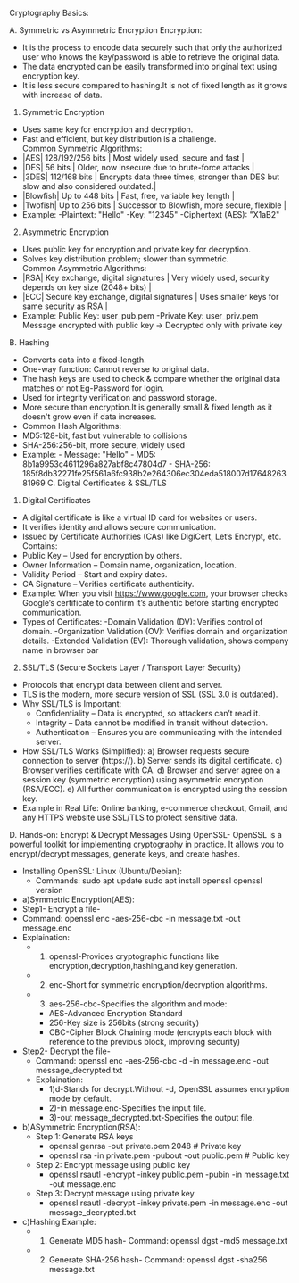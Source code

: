 Cryptography Basics:

A. Symmetric vs Asymmetric Encryption
 Encryption:
  - It is the process to encode data securely such that only the authorized user who knows the key/password is     able to retrieve the original data.
  - The data encrypted can be easily transformed into original text using encryption key.
  - It is less secure compared to hashing.It is not of fixed length as it grows with increase of data.
 1. Symmetric Encryption
  - Uses same key for encryption and decryption.  
  - Fast and efficient, but key distribution is a challenge.  
  Common Symmetric Algorithms:
  - |AES| 128/192/256 bits | Most widely used, secure and fast |
  - |DES| 56 bits | Older, now insecure due to brute-force attacks |
  - |3DES| 112/168 bits | Encrypts data three times, stronger than DES but slow and also considered outdated.|
  - |Blowfish| Up to 448 bits | Fast, free, variable key length |
  - |Twofish| Up to 256 bits | Successor to Blowfish, more secure, flexible |
  - Example: -Plaintext: "Hello" -Key: "12345" -Ciphertext (AES): "X1aB2"
 2. Asymmetric Encryption
  - Uses public key for encryption and private key for decryption.  
  - Solves key distribution problem; slower than symmetric.  
  Common Asymmetric Algorithms:
  - |RSA| Key exchange, digital signatures | Very widely used, security depends on key         size (2048+ bits) |
  - |ECC| Secure key exchange, digital signatures | Uses smaller keys for same security        as RSA |
  - Example: Public Key: user_pub.pem -Private Key: user_priv.pem
           Message encrypted with public key → Decrypted only with private key 

B. Hashing
  - Converts data into a fixed-length.
  - One-way function: Cannot reverse to original data.
  - The hash keys are used to check & compare whether the original data matches or not.Eg-Password for login.
  - Used for integrity verification and password storage.
  - More secure than encryption.It is generally small & fixed length as it doesn't grow even if data increases.
  - Common Hash Algorithms: 
  - MD5:128-bit, fast but vulnerable to collisions  
  - SHA-256:256-bit, more secure, widely used  
  - Example:
             - Message: "Hello"
             - MD5: 8b1a9953c4611296a827abf8c47804d7
             - SHA-256: 185f8db32271fe25f561a6fc938b2e264306ec304eda518007d1764826381969
C. Digital Certificates & SSL/TLS
 1. Digital Certificates
  - A digital certificate is like a virtual ID card for websites or users.
  - It verifies identity and allows secure communication.
  - Issued by Certificate Authorities (CAs) like DigiCert, Let’s Encrypt, etc.
  Contains:
  - Public Key – Used for encryption by others.
  - Owner Information – Domain name, organization, location.
  - Validity Period – Start and expiry dates.
  - CA Signature – Verifies certificate authenticity.
  - Example:
  When you visit https://www.google.com, your browser checks Google’s certificate to confirm it’s authentic      before starting encrypted communication.
  - Types of Certificates:
    -Domain Validation (DV): Verifies control of domain.
    -Organization Validation (OV): Verifies domain and organization details.
    -Extended Validation (EV): Thorough validation, shows company name in browser bar
 2. SSL/TLS (Secure Sockets Layer / Transport Layer Security)
  - Protocols that encrypt data between client and server.
  - TLS is the modern, more secure version of SSL (SSL 3.0 is outdated).
  - Why SSL/TLS is Important:
    - Confidentiality – Data is encrypted, so attackers can’t read it.
    - Integrity – Data cannot be modified in transit without detection.
    - Authentication – Ensures you are communicating with the intended server.
  - How SSL/TLS Works (Simplified):
    a) Browser requests secure connection to server (https://).
    b) Server sends its digital certificate.
    c) Browser verifies certificate with CA.
    d) Browser and server agree on a session key (symmetric encryption) using asymmetric encryption (RSA/ECC).
    e) All further communication is encrypted using the session key.
  - Example in Real Life: Online banking, e-commerce checkout, Gmail, and any HTTPS website use SSL/TLS to protect sensitive data.
    
D. Hands-on: Encrypt & Decrypt Messages Using OpenSSL- 
 OpenSSL is a powerful toolkit for implementing cryptography in practice. It allows you to encrypt/decrypt messages, generate keys, and create hashes.
 - Installing OpenSSL: Linux (Ubuntu/Debian):
   - Commands: sudo apt update
             sudo apt install openssl
             openssl version
 - a)Symmetric Encryption(AES):
  - Step1- Encrypt a file-
   - Command: openssl enc -aes-256-cbc -in message.txt -out message.enc
   - Explaination:
     - 1) openssl-Provides cryptographic functions like encryption,decryption,hashing,and key generation.
     - 2) enc-Short for symmetric encryption/decryption algorithms.
     - 3) aes-256-cbc-Specifies the algorithm and mode:
       - AES-Advanced Encryption Standard
       - 256-Key size is 256bits (strong security)
       - CBC-Cipher Block Chaining mode (encrypts each block with reference to the previous block, improving security)          
  - Step2- Decrypt the file-
    - Command: openssl enc -aes-256-cbc -d -in message.enc -out message_decrypted.txt
    - Explaination:
      - 1)d-Stands for decrypt.Without -d, OpenSSL assumes encryption mode  by default.
      - 2)-in message.enc-Specifies the input file.
      - 3)-out message_decrypted.txt-Specifies the output file.
 - b)ASymmetric Encryption(RSA):
    - Step 1: Generate RSA keys
       - openssl genrsa -out private.pem 2048   # Private key
       - openssl rsa -in private.pem -pubout -out public.pem  # Public key
    - Step 2: Encrypt message using public key
       - openssl rsautl -encrypt -inkey public.pem -pubin -in message.txt -out message.enc
    - Step 3: Decrypt message using private key
       - openssl rsautl -decrypt -inkey private.pem -in message.enc -out message_decrypted.txt
  - c)Hashing Example:
     - 1) Generate MD5 hash- Command: openssl dgst -md5 message.txt
     - 2) Generate SHA-256 hash- Command: openssl dgst -sha256 message.txt
